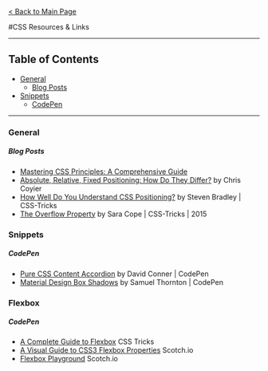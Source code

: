 
[< Back to Main Page](https://github.com/acomito/Great-Links)

#CSS Resources & Links

___

## Table of Contents

* [General](https://github.com/acomito/Great-Links#1-css)
  * [Blog Posts](https://github.com/acomito/Great-Links#1-css) 
* [Snippets](https://github.com/acomito/Great-Links#2-javascript)
  * [CodePen](https://github.com/acomito/Great-Links#1-css)

___



### General

##### Blog Posts
* [Mastering CSS Principles: A Comprehensive Guide](https://www.smashingmagazine.com/mastering-css-principles-comprehensive-reference-guide/)
* [Absolute, Relative, Fixed Positioning: How Do They Differ?](https://css-tricks.com/absolute-relative-fixed-positioining-how-do-they-differ/) by Chris Coyier
* [How Well Do You Understand CSS Positioning?](http://vanseodesign.com/css/css-positioning/) by Steven Bradley | CSS-Tricks
* [The Overflow Property](https://css-tricks.com/almanac/properties/o/overflow/) by Sara Cope | CSS-Tricks | 2015

### Snippets
##### CodePen
* [Pure CSS Content Accordion](http://codepen.io/davidicus/pen/LEBbLX) by David Conner | CodePen
* [Material Design Box Shadows](https://codepen.io/sdthornton/pen/wBZdXq) by Samuel Thornton | CodePen

### Flexbox
##### CodePen
* [A Complete Guide to Flexbox](https://css-tricks.com/snippets/css/a-guide-to-flexbox/) CSS Tricks
* [A Visual Guide to CSS3 Flexbox Properties](https://scotch.io/tutorials/a-visual-guide-to-css3-flexbox-properties) Scotch.io
* [Flexbox Playground](https://demos.scotch.io/visual-guide-to-css3-flexbox-flexbox-playground/demos/) Scotch.io
